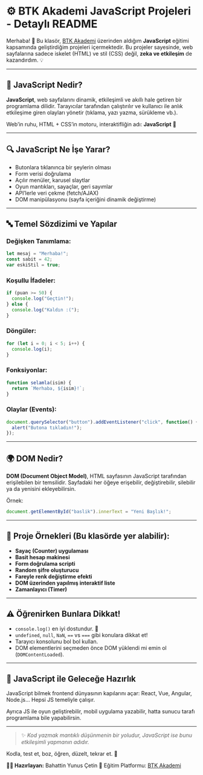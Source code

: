 # ⚙️ BTK Akademi JavaScript Projeleri - Detaylı README

Merhaba! 👋 Bu klasör, [BTK Akademi](https://www.btkakademi.gov.tr/) üzerinden aldığım **JavaScript** eğitimi kapsamında geliştirdiğim projeleri içermektedir. Bu projeler sayesinde, web sayfalarına sadece iskelet (HTML) ve stil (CSS) değil, **zeka ve etkileşim** de kazandırdım. 💡

---

## 🧠 JavaScript Nedir?

**JavaScript**, web sayfalarını dinamik, etkileşimli ve akıllı hale getiren bir programlama dilidir. Tarayıcılar tarafından çalıştırılır ve kullanıcı ile anlık etkileşime giren olayları yönetir (tıklama, yazı yazma, sürükleme vb.).

Web’in ruhu, HTML + CSS’in motoru, interaktifliğin adı: **JavaScript** 🚀

---

## 🔍 JavaScript Ne İşe Yarar?

* Butonlara tıklanınca bir şeylerin olması
* Form verisi doğrulama
* Açılır menüler, karusel slaytlar
* Oyun mantıkları, sayaçlar, geri sayımlar
* API’lerle veri çekme (fetch/AJAX)
* DOM manipülasyonu (sayfa içeriğini dinamik değiştirme)

---

## 🔤 Temel Sözdizimi ve Yapılar

### Değişken Tanımlama:

```js
let mesaj = "Merhaba!";
const sabit = 42;
var eskiStil = true;
```

### Koşullu İfadeler:

```js
if (puan >= 50) {
  console.log("Geçtin!");
} else {
  console.log("Kaldın :(");
}
```

### Döngüler:

```js
for (let i = 0; i < 5; i++) {
  console.log(i);
}
```

### Fonksiyonlar:

```js
function selamla(isim) {
  return `Merhaba, ${isim}!`;
}
```

### Olaylar (Events):

```js
document.querySelector("button").addEventListener("click", function() {
  alert("Butona tıkladın!");
});
```

---

## 🌍 DOM Nedir?

**DOM (Document Object Model)**, HTML sayfasının JavaScript tarafından erişilebilen bir temsilidir. Sayfadaki her öğeye erişebilir, değiştirebilir, silebilir ya da yenisini ekleyebilirsin.

Örnek:

```js
document.getElementById("baslik").innerText = "Yeni Başlık!";
```

---

## 🔧 Proje Örnekleri (Bu klasörde yer alabilir):

* **Sayaç (Counter) uygulaması**
* **Basit hesap makinesi**
* **Form doğrulama scripti**
* **Random şifre oluşturucu**
* **Fareyle renk değiştirme efekti**
* **DOM üzerinden yapılmış interaktif liste**
* **Zamanlayıcı (Timer)**

---

## ⚠️ Öğrenirken Bunlara Dikkat!

* `console.log()` en iyi dostundur. 🧠
* `undefined`, `null`, `NaN`, `==` vs `===` gibi konulara dikkat et!
* Tarayıcı konsolunu bol bol kullan.
* DOM elementlerini seçmeden önce DOM yüklendi mi emin ol (`DOMContentLoaded`).

---

## 🚀 JavaScript ile Geleceğe Hazırlık

JavaScript bilmek frontend dünyasının kapılarını açar: React, Vue, Angular, Node.js… Hepsi JS temeliyle çalışır.

Ayrıca JS ile oyun geliştirebilir, mobil uygulama yazabilir, hatta sunucu tarafı programlama bile yapabilirsin.

---

> ✨ *Kod yazmak mantıklı düşünmenin bir yoludur, JavaScript ise bunu etkileşimli yapmanın adıdır.*

Kodla, test et, boz, öğren, düzelt, tekrar et. 🔁

**👨‍💻 Hazırlayan:** Bahattin Yunus Çetin
📅 Eğitim Platformu: [BTK Akademi](https://www.btkakademi.gov.tr/)


